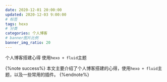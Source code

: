 ```yaml
---
date: 2020-12-01 20:00:00
updated: 2020-12-03 9:00:00
# 标签
tags: hexo
# 分类
categories: 个人博客
# banner图片比例
banner_img_ratio: 20
---
```


个人博客搭建心得 使用`hexo + fluid`主题

{%note success%}
本文主要介绍了个人博客搭建的心得，使用`hexo + fluid`主题，以及一些常用的插件。
{%endnote%}
